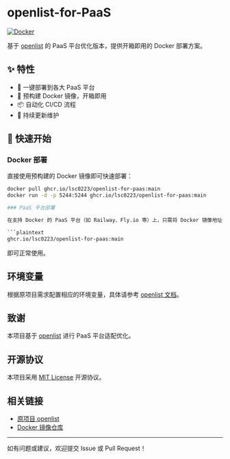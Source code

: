 # openlist-for-PaaS

[![Docker](https://kkgithub.com/Lsc0223/openlist-for-PaaS/actions/workflows/docker-publish.yml/badge.svg)](https://kkgithub.com/Lsc0223/openlist-for-PaaS/actions/workflows/docker-publish.yml)

基于 [openlist](https://github.com/dudor/openlist) 的 PaaS 平台优化版本，提供开箱即用的 Docker 部署方案。

## ✨ 特性

- 🚀 一键部署到各大 PaaS 平台
- 🐳 预构建 Docker 镜像，开箱即用
- 📦 自动化 CI/CD 流程
- 🔄 持续更新维护

## 🚀 快速开始

### Docker 部署

直接使用预构建的 Docker 镜像即可快速部署：

```bash
docker pull ghcr.io/lsc0223/openlist-for-paas:main
docker run -d -p 5244:5244 ghcr.io/lsc0223/openlist-for-paas:main

### PaaS 平台部署

在支持 Docker 的 PaaS 平台（如 Railway、Fly.io 等）上，只需将 Docker 镜像地址替换为：

```plaintext
ghcr.io/lsc0223/openlist-for-paas:main
```
即可正常使用。

## 环境变量

根据原项目需求配置相应的环境变量，具体请参考 [openlist 文档](https://github.com/openlistteam/openlist)。

## 致谢

本项目基于 [openlist](https://github.com/openlistteam/openlist) 进行 PaaS 平台适配优化。

## 开源协议

本项目采用 [MIT License](LICENSE) 开源协议。

## 相关链接

- [原项目 openlist](https://github.com/openlistteam/openlist)
- [Docker 镜像仓库](https://github.com/Lsc0223/openlist-for-PaaS/pkgs/container/openlist-for-paas)


---

如有问题或建议，欢迎提交 Issue 或 Pull Request！
